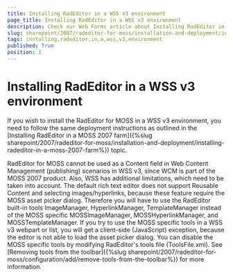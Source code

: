 ```yaml
---
title: Installing RadEditor in a WSS v3 environment
page_title: Installing RadEditor in a WSS v3 environment
description: Check our Web Forms article about Installing RadEditor in a WSS v3 environment.
slug: sharepoint/2007/radeditor-for-moss/installation-and-deployment/installing-radeditor-in-a-wss-v3-environment
tags: installing,radeditor,in,a,wss,v3,environment
published: True
position: 1
---
```


# Installing RadEditor in a WSS v3 environment





If you wish to install the RadEditor for MOSS in a WSS v3 environment, you need to follow the same deployment instructions as outlined in the [Installing RadEditor in a MOSS 2007 farm]({%slug sharepoint/2007/radeditor-for-moss/installation-and-deployment/installing-radeditor-in-a-moss-2007-farm%}) topic.

RadEditor for MOSS cannot be used as a Content field in Web Content Management (publishing) scenarios in WSS v3, since WCM is part of the MOSS 2007 product. Also, WSS has additional limitations, which need to be taken into account. The default rich text editor does not support Reusable Content and selecting images/hyperlinks, because these feature require the MOSS asset picker dialog. Therefore you will have to use the RadEditor built-in tools ImageManager, HyperlinkManager, TemplateManager instead of the MOSS specific MOSSImageManager, MOSSHyperlinkManager, and MOSSTemplateManager. If you try to use the MOSS specific tools in a WSS v3 webpart or list, you will get a client-side (JavaScript) exception, because the editor is not able to load the asset picker dialog. You can disable the MOSS specific tools by modifying RadEditor's tools file (ToolsFile.xml). See [Removing tools from the toolbar]({%slug sharepoint/2007/radeditor-for-moss/configuration/add/remove-tools-from-the-toolbar%}) for more information.
